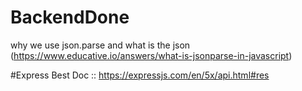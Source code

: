 # BackendDone
why we use json.parse and what is the json (https://www.educative.io/answers/what-is-jsonparse-in-javascript)

#Express Best Doc :: https://expressjs.com/en/5x/api.html#res
